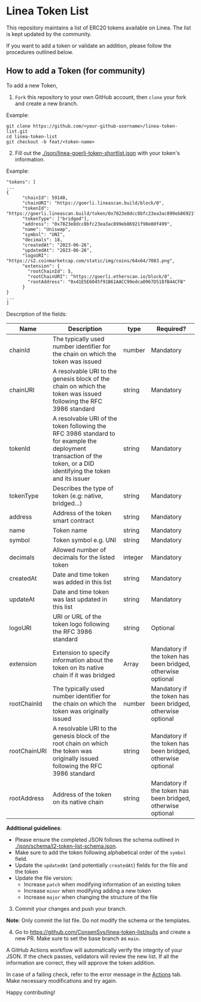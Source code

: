 # Linea Token List

This repository maintains a list of ERC20 tokens available on Linea. The list is kept updated by the community.

If you want to add a token or validate an addition, please follow the procedures outlined below.

## How to add a Token (for community)

To add a new Token,

1. `Fork` this repository to your own GitHub account, then `clone` your fork and create a new branch.

Example:

```
git clone https://github.com/<your-github-username>/linea-token-list.git
cd linea-token-list
git checkout -b feat/<token-name>
```

2. Fill out the [./json/linea-goerli-token-shortlist.json](./json/linea-goerli-token-shortlist.json) with your token's information.

Example:

```
"tokens": [
...
{
      "chainId": 59140,
      "chainURI": "https://goerli.lineascan.build/block/0",
      "tokenId": "https://goerli.lineascan.build/token/0x7823e8dcc8bfc23ea3ac899eb86921f90e80f499",
      "tokenType": ["bridged"],
      "address": "0x7823e8dcc8bfc23ea3ac899eb86921f90e80f499",
      "name": "Uniswap",
      "symbol": "UNI",
      "decimals": 18,
      "createdAt": "2023-06-26",
      "updatedAt": "2023-06-26",
      "logoURI": "https://s2.coinmarketcap.com/static/img/coins/64x64/7083.png",
      "extension": {
        "rootChainId": 5,
        "rootChainURI": "https://goerli.etherscan.io/block/0",
        "rootAddress": "0x41E5E6045f91B61AACC99edca0967D518fB44CFB"
      }
}
...
]
```
Description of the fields:

| Name | Description | type | Required? |
| --- | --- | --- | --- |
| chainId | The typically used number identifier for the chain on which the token was issued | number | Mandatory |
| chainURI | A resolvable URI to the genesis block of the chain on which the token was issued following the RFC 3986 standard | string | Mandatory |
| tokenId | A resolvable URI of the token following the RFC 3986 standard to for example the deployment transaction of the token, or a DID identifying the token and its issuer | string | Mandatory |
| tokenType | Describes the type of token (e.g: native, bridged…) | string | Mandatory |
| address | Address of the token smart contract | string | Mandatory |
| name | Token name | string | Mandatory |
| symbol | Token symbol e.g. UNI | string | Mandatory |
| decimals | Allowed number of decimals for the listed token | integer | Mandatory |
| createdAt | Date and time token was added in this list | string | Mandatory |
| updateAt | Date and time token was last updated in this list | string | Mandatory |
| logoURI | URI or URL of the token logo following the RFC 3986 standard | string | Optional |
| extension | Extension to specify information about the token on its native chain if it was bridged | Array | Mandatory if the token has been bridged, otherwise optional |
| rootChainId | The typically used number identifier for the chain on which the token was originally issued | number | Mandatory if the token has been bridged, otherwise optional |
| rootChainURI | A resolvable URI to the genesis block of the root chain on which the token was originally issued following the RFC 3986 standard | string | Mandatory if the token has been bridged, otherwise optional |
| rootAddress | Address of the token on its native chain | string | Mandatory if the token has been bridged, otherwise optional |

<b>Additional guidelines</b>:
* Please ensure the completed JSON follows the schema outlined in [./json/schema/l2-token-list-schema.json](./json/schema/l2-token-list-schema.json).
* Make sure to add the token following alphabetical order of the `symbol` field.
* Update the `updatedAt` (and potentially `createdAt`) fields for the file and the token
* Update the file version:
    * Increase `patch` when modifying information of an existing token
    * Increase `minor` when modifying adding a new token
    * Increase `major` when changing the structure of the file

3. Commit your changes and push your branch.

<b>Note</b>: Only commit the list file. Do not modify the schema or the templates.

4. Go to https://github.com/ConsenSys/linea-token-list/pulls and create a new PR. Make sure to set the base branch as `main`.

A GitHub Actions workflow will automatically verify the integrity of your JSON. If the check passes, validators will review the new list. If all the information are correct, they will approve the token addition.

In case of a failing check, refer to the error message in the [Actions](https://github.com/ConsenSys/linea-token-list/actions) tab. Make necessary modifications and try again.

Happy contributing!
